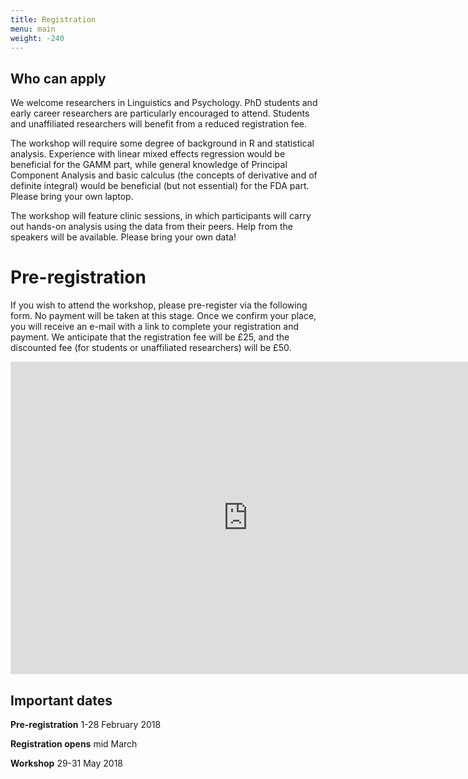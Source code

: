 ```yaml
---
title: Registration
menu: main
weight: -240
---
```


## Who can apply

We welcome researchers in Linguistics and Psychology. PhD students and early career researchers are particularly encouraged to attend. Students and unaffiliated researchers will benefit from a reduced registration fee.

The workshop will require some degree of background in R and statistical analysis. Experience with linear mixed effects regression would be beneficial for the GAMM part, while general knowledge of Principal Component Analysis and basic calculus (the concepts of derivative and of definite integral) would be beneficial (but not essential) for the FDA part. Please bring your own laptop.

The workshop will feature clinic sessions, in which participants will carry out hands-on analysis using the data from their peers. Help from the speakers will be available. Please bring your own data!

# Pre-registration

If you wish to attend the workshop, please pre-register via the following form. No payment will be taken at this stage. Once we confirm your place, you will receive an e-mail with a link to complete your registration and payment. We anticipate that the registration fee will be £25, and the discounted fee (for students or unaffiliated researchers) will be £50.

<iframe src="https://docs.google.com/forms/d/e/1FAIpQLSc3oASESlQVxHpK6sTU9kLa2Yob6ucnGsTSzIUOpnUMBe7E2g/viewform?embedded=true" width="760" height="500" frameborder="0" marginheight="0" marginwidth="0">Loading...</iframe>

## Important dates

**Pre-registration** 1-28 February 2018

**Registration opens** mid March

**Workshop** 29-31 May 2018
